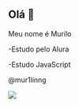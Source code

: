 ## Olá 👋

Meu nome é Murilo

-Estudo pelo Alura

-Estudo JavaScript

@mur1linng

![](https://tenor.com/pt-BR/view/bom-dia-aquele-dia-lindo-good-day-beautiful-day-gif-14659650)
